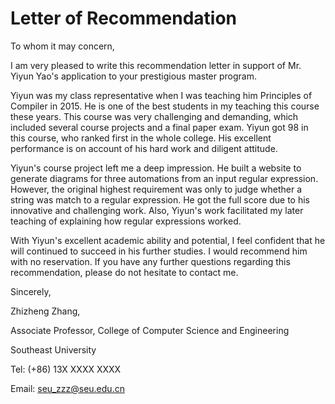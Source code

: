 # Letter of Recommendation

To whom it may concern,

I am very pleased to write this recommendation letter in support of Mr. Yiyun Yao's application to your prestigious master program.

Yiyun was my class representative when I was teaching him Principles of Compiler in 2015. He is one of the best students in my teaching this course these years. This course was very challenging and demanding, which included several course projects and a final paper exam. Yiyun got 98 in this course, who ranked first in the whole college. His excellent performance is on account of his hard work and diligent attitude.

Yiyun's course project left me a deep impression. He built a website to generate diagrams for three automations from an input regular expression. However, the original highest requirement was only to judge whether a string was match to a regular expression. He got the full score due to his innovative and challenging work. Also, Yiyun's work facilitated my later teaching of explaining how regular expressions worked.

With Yiyun's excellent academic ability and potential, I feel confident that he will continued to succeed in his further studies. I would recommend him with no reservation. If you have any further questions regarding this recommendation, please do not hesitate to contact me.

Sincerely,

Zhizheng Zhang,

Associate Professor, College of Computer Science and Engineering

Southeast University

Tel: (+86) 13X XXXX XXXX

Email: seu_zzz@seu.edu.cn
